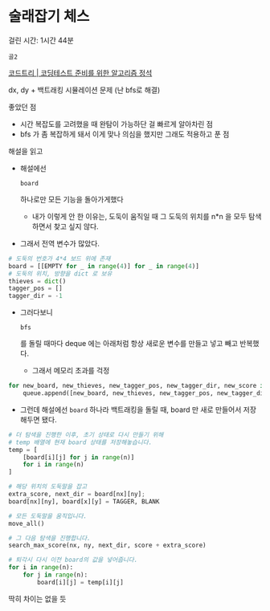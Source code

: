 # 술래잡기 체스

걸린 시간: 1시간 44분

`골2`

[코드트리 | 코딩테스트 준비를 위한 알고리즘 정석](https://www.codetree.ai/training-field/frequent-problems/problems/odd-chess2/description?page=2&pageSize=20)

dx, dy + 백트래킹 시뮬레이션 문제 (난 bfs로 해결)

좋았던 점

- 시간 복잡도를 고려했을 때 완탐이 가능하단 걸 빠르게 알아차린 점
- bfs 가 좀 복잡하게 돼서 이게 맞나 의심을 했지만 그래도 적용하고 푼 점

해설을 읽고

- 해설에선

  ```
  board
  ```

  하나로만 모든 기능을 돌아가게했다

    - 내가 이렇게 안 한 이유는, 도둑이 움직일 때 그 도둑의 위치를 n*n 을 모두 탐색하면서 찾고 싶지 않다.

- 그래서 전역 변수가 많았다.

```python
# 도둑의 번호가 4*4 보드 위에 존재
board = [[EMPTY for _ in range(4)] for _ in range(4)]
# 도둑의 위치, 방향을 dict 로 보유
thieves = dict()
tagger_pos = []
tagger_dir = -1
```

- 그러다보니

  ```
  bfs
  ```

  를 돌릴 때마다 deque 에는 아래처럼 항상 새로운 변수를 만들고 넣고 빼고 반복했다.

    - 그래서 메모리 초과를 걱정

```python
for new_board, new_thieves, new_tagger_pos, new_tagger_dir, new_score in possible:
    queue.append([new_board, new_thieves, new_tagger_pos, new_tagger_dir, new_score])
```

- 그런데 해설에선 `board` 하나라 백트래킹을 돌릴 때, board 만 새로 만들어서 저장해두면 됐다.

```python
# 더 탐색을 진행한 이후, 초기 상태로 다시 만들기 위해
# temp 배열에 현재 board 상태를 저장해놓습니다.
temp = [
    [board[i][j] for j in range(n)]
    for i in range(n)
]

# 해당 위치의 도둑말을 잡고
extra_score, next_dir = board[nx][ny];
board[nx][ny], board[x][y] = TAGGER, BLANK

# 모든 도둑말을 움직입니다.
move_all()

# 그 다음 탐색을 진행합니다. 
search_max_score(nx, ny, next_dir, score + extra_score)

# 퇴각시 다시 이전 board의 값을 넣어줍니다.
for i in range(n):
    for j in range(n):
        board[i][j] = temp[i][j]
```

딱히 차이는 없을 듯
